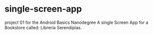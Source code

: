 # single-screen-app
project 01 for the Android Basics Nanodegree
A single Screen App for a Bookstore called: Librería Serendípias.

